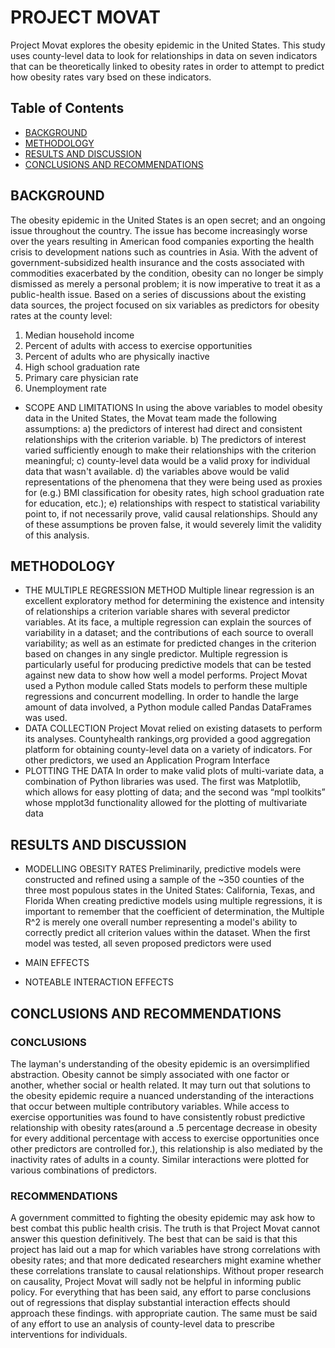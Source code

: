 # PROJECT MOVAT
Project Movat explores the obesity epidemic in the United States. This study uses county-level data to look for relationships in data on seven indicators that can be theoretically linked to obesity rates in order to attempt to predict how obesity rates vary bsed on these indicators. 

## Table of Contents
* [BACKGROUND](#background)
* [METHODOLOGY](#methodology)
* [RESULTS AND DISCUSSION](#results-and-discussion)
* [CONCLUSIONS AND RECOMMENDATIONS](#conclusions-and-recommendations)

## BACKGROUND
The obesity epidemic in the United States is an open secret; and an ongoing issue throughout the country. The issue has become increasingly worse over the years resulting in American food companies exporting the health crisis to development nations such as countries in Asia. With the advent of government-subsidized health insurance and the costs associated with commodities exacerbated by the condition, obesity can no longer be simply dismissed as merely a personal problem; it is now imperative to treat it as a public-health issue. Based on a series of discussions about the existing data sources, the project focused on six variables as predictors for obesity rates at the county level:
1. Median household income
2. Percent of adults with access to exercise opportunities
3. Percent of adults who are physically inactive
4. High school graduation rate
5. Primary care physician rate
6. Unemployment rate

 
* SCOPE AND LIMITATIONS
In using the above variables to model obesity data in the United States, the Movat team made the following assumptions:
a) the predictors of interest had direct and consistent relationships with the criterion variable.
b) The predictors of interest varied sufficiently enough to make their relationships with the criterion meaningful;
c) county-level data would be a valid proxy for individual data that wasn't available.
d) the variables above would be valid representations of the phenomena that they were being used as proxies for (e.g.) BMI classification for obesity rates, high school graduation rate for education, etc.);
e) relationships with respect to statistical variability point to, if not necessarily prove, valid causal relationships.
Should any of these assumptions be proven false, it would severely limit the validity of this analysis. 

## METHODOLOGY
* THE MULTIPLE REGRESSION METHOD
Multiple linear regression is an excellent exploratory method for determining the existence and intensity of relationships a criterion variable shares with several predictor variables. At its face, a multiple regression can explain the sources of variability in a dataset; and the contributions of each source to overall variability; as well as an estimate for predicted changes in the criterion based on changes in any single predictor. Multiple regression is particularly useful for producing predictive models that can be tested against new data to show how well a model performs.  Project Movat used a Python module called Stats models to perform these multiple regressions and concurrent modelling. In order to handle the large amount of data involved, a Python module called Pandas DataFrames was used. 
* DATA COLLECTION
Project Movat relied on existing datasets to perform its analyses. Countyhealth rankings,org provided a good aggregation platform for obtaining county-level data on a variety of indicators. For other predictors, we used an Application Program Interface 
* PLOTTING THE DATA
In order to make valid plots of multi-variate data, a combination of Python libraries was used. The first was Matplotlib, which allows for easy plotting of data; and the second was “mpl toolkits” whose mpplot3d functionality allowed for the plotting of multivariate data

## RESULTS AND DISCUSSION
* MODELLING OBESITY RATES
Preliminarily, predictive models were constructed and refined using a sample of the ~350 counties of the three most populous states in the United States: California, Texas, and Florida 
When creating predictive models using multiple regressions, it is important to remember that the coefficient of determination, the Multiple R^2 is merely one overall number representing a model's ability to correctly predict all criterion values within the dataset. When the first model was tested, all seven proposed predictors were used

* MAIN EFFECTS
* NOTEABLE INTERACTION EFFECTS

## CONCLUSIONS AND RECOMMENDATIONS

### CONCLUSIONS
The layman's understanding of the obesity epidemic is an oversimplified abstraction. Obesity cannot be simply associated with one factor or another, whether social or health related. 
It may turn out that solutions to the obesity epidemic require a nuanced understanding of the interactions that occur between multiple contributory variables. While access to exercise opportunities was found to have consistently robust predictive relationship with obesity rates(around a .5 percentage decrease in obesity for every additional percentage with access to exercise opportunities once other predictors are controlled for.), this relationship is also mediated by the inactivity rates of adults in a county. Similar interactions were plotted for various combinations of predictors. 

### RECOMMENDATIONS
A government committed to fighting the obesity epidemic may ask how to best combat this public health crisis. The truth is that Project Movat cannot answer this question definitively. The best that can be said is that this project has laid out a map for which variables have strong correlations with obesity rates; and that more dedicated researchers might examine whether these correlations translate to causal relationships. Without proper research on causality, Project Movat will sadly not be helpful in informing public policy. For everything that has been said, any effort to parse conclusions out of regressions that display substantial interaction effects should  approach these findings.  with appropriate caution. The same must be said of any effort to use an analysis of county-level data to prescribe interventions for individuals. 

